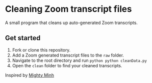 # Cleaning Zoom transcript files
A small program that cleans up auto-generated Zoom transcripts. 

## Get started
1. Fork or clone this repository.
2. Add a Zoom generated transcript files to the `raw` folder. 
3. Navigate to the root directory and run ```python python cleanData.py```
4. Open the `clean` folder to find your cleaned transcripts. 


Inspired by [Mighty Minh](https://minhtuyen.medium.com/how-to-clean-zoom-transcript-data-in-a-pinch-e872c6d02f4f)